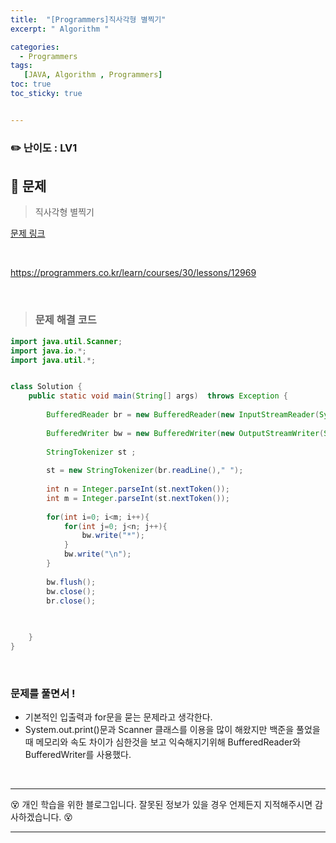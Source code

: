 ```yaml
---
title:  "[Programmers]직사각형 별찍기"
excerpt: " Algorithm "

categories:
  - Programmers 
tags:
   [JAVA, Algorithm , Programmers]
toc: true
toc_sticky: true


---
```


### ✏️ 난이도 : LV1 

## 🚀 문제

> 직사각형 별찍기

[문제 링크](https://programmers.co.kr/learn/courses/30/lessons/12969)

<br>

https://programmers.co.kr/learn/courses/30/lessons/12969

<br>

> ### 문제 해결 코드

```java
import java.util.Scanner;
import java.io.*;
import java.util.*;


class Solution {
    public static void main(String[] args)  throws Exception {
        
        BufferedReader br = new BufferedReader(new InputStreamReader(System.in));
        
        BufferedWriter bw = new BufferedWriter(new OutputStreamWriter(System.out));
        
        StringTokenizer st ;
        
        st = new StringTokenizer(br.readLine()," ");
        
        int n = Integer.parseInt(st.nextToken());
        int m = Integer.parseInt(st.nextToken());
        
        for(int i=0; i<m; i++){
            for(int j=0; j<n; j++){
                bw.write("*");
            }
            bw.write("\n");
        }
        
        bw.flush();
        bw.close();
        br.close();
        
        

    }
}

```

<br>

### 문제를 풀면서 !

- 기본적인 입출력과 for문을 묻는 문제라고 생각한다.
- System.out.print()문과 Scanner 클래스를 이용을 많이 해왔지만 백준을 풀었을때 메모리와 속도 차이가 심한것을 보고 익숙해지기위해 BufferedReader와 BufferedWriter를 사용했다.


<br>

---
😵  개인 학습을 위한 블로그입니다. 잘못된 정보가 있을 경우 언제든지 지적해주시면 감사하겠습니다. 😵

---
